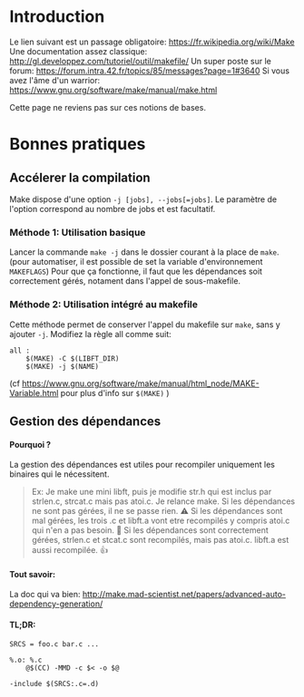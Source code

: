 <!-- TITLE: Make -->
<!-- SUBTITLE: A quick summary of Make -->

# Introduction 
Le lien suivant est un passage obligatoire: https://fr.wikipedia.org/wiki/Make
Une documentation assez classique: http://gl.developpez.com/tutoriel/outil/makefile/
Un super poste sur le forum: https://forum.intra.42.fr/topics/85/messages?page=1#3640
Si vous avez l'âme d'un warrior: https://www.gnu.org/software/make/manual/make.html

Cette page ne reviens pas sur ces notions de bases.
# Bonnes pratiques
## Accélerer la compilation
Make dispose d'une option `-j [jobs], --jobs[=jobs]`. Le paramètre de l'option correspond au nombre de jobs et est facultatif. 
### Méthode 1: Utilisation basique
Lancer la commande `make -j` dans le dossier courant à la place de `make`. (pour automatiser, il est possible de set la variable d'environnement `MAKEFLAGS`)
Pour que ça fonctionne, il faut que les dépendances soit correctement gérés, notament dans l'appel de sous-makefile.
### Méthode 2: Utilisation intégré au makefile
Cette méthode permet de conserver l'appel du makefile sur `make`, sans y ajouter `-j`.
Modifiez la règle all comme suit:
```
all :
	$(MAKE) -C $(LIBFT_DIR)
	$(MAKE) -j $(NAME)
```
(cf https://www.gnu.org/software/make/manual/html_node/MAKE-Variable.html pour plus d'info sur `$(MAKE)` )
## Gestion des dépendances
#### Pourquoi ?
La gestion des dépendances est utiles pour recompiler uniquement les binaires qui le nécessitent.
> Ex:
> Je make une mini libft, puis je modifie str.h qui est inclus par strlen.c, strcat.c mais pas atoi.c. Je relance make.
> Si les dépendances ne sont pas gérées, il ne se passe rien. :warning:
> Si les dépendances sont mal gérées, les trois .c et libft.a vont etre recompilés y compris atoi.c qui n'en a pas besoin. :snail:
> Si les dépendances sont correctement gérées, strlen.c et stcat.c sont recompilés, mais pas atoi.c. libft.a est aussi recompilée. :thumbsup:

#### Tout savoir: 
La doc qui va bien: http://make.mad-scientist.net/papers/advanced-auto-dependency-generation/
#### TL;DR:
```
SRCS = foo.c bar.c ...

%.o: %.c
	@$(CC) -MMD -c $< -o $@

-include $(SRCS:.c=.d)
```

